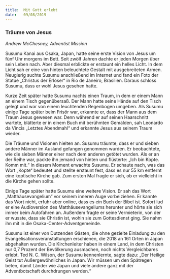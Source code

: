 ```yaml
---
title:  Mit Gott erlebt
date:   09/08/2019
---
```


### Träume von Jesus

_Andrew McChesney, Adventist Mission_

Susumu Kanai aus Osaka, Japan, hatte seine erste Vision von Jesus um fünf Uhr morgens im Bett. Seit zwölf Jahren dachte er jeden Morgen über sein Leben nach. Aber diesmal erblickte er erstaunt ein helles Licht. In dem Licht sah er eine von hinten beleuchtete Gestalt mit ausgebreiteten Armen. Neugierig suchte Susumu anschließend im Internet und fand ein Foto der Statue „Christus der Erlöser“ in Rio de Janeiro, Brasilien. Daraus schloss Susumu, dass er wohl Jesus gesehen hatte.

Kurze Zeit später hatte Susumu nachts einen Traum, in dem er einem Mann an einem Tisch gegenübersaß. Der Mann hatte seine Hände auf den Tisch gelegt und war von einem leuchtenden Regenbogen umgeben. Als Susumu einige Tage später beim Frisör war, erkannte er, dass der Mann aus dem Traum Jesus gewesen war. Denn während er auf seinen Haarschnitt wartete, blätterte er in einem Buch mit berühmten Gemälden, sah Leonardo da Vincis „Letztes Abendmahl“ und erkannte Jesus aus seinem Traum wieder.

Die Träume und Visionen hielten an. Susumu träumte, dass er und sieben andere Männer im Ausland gefangen genommen wurden. Er beobachtete, wie die sieben Männer einer nach dem anderen getötet wurden. Als er an der Reihe war, packte ihn jemand von hinten und flüsterte: „Ich bin Kopte. Komm mit.“ In diesem Moment erwachte Susumu. Er schaute nach, was das Wort „Kopte“ bedeutet und stellte erstaunt fest, dass es nur 55 km entfernt eine koptische Kirche gab. Zum ersten Mal fragte er sich, ob er vielleicht in die Kirche gehen sollte.

Einige Tage später hatte Susumu eine weitere Vision. Er sah das Wort „Matthäusevangelium“ vor seinem inneren Auge vorbeiziehen. Er kannte das Wort nicht, erfuhr aber online, dass es ein Buch der Bibel ist. Sofort lud er eine Audioversion des Matthäusevangeliums herunter und hörte sie sich immer beim Autofahren an. Außerdem fragte er seine Vermieterin, von der er wusste, dass sie Christin ist, wohin sie zum Gottesdienst ging. Sie nahm ihn mit in die Osaka-Center-Adventgemeinde.

Susumu ist einer von Dutzenden Gästen, die ohne gezielte Einladung zu den Evangelisationsveranstaltungen erschienen, die 2018 an 161 Orten in Japan abgehalten wurden. Die Kirchenleiter haben in einem Land, in dem Christen nur 0,7 Prozent der Bevölkerung ausmachen, noch nichts Vergleichbares erlebt. Ted N. C. Wilson, der Susumu kennenlernte, sagte dazu: „Der Heilige Geist tut Außergewöhnliches in Japan. Wir müssen um den Spätregen beten, damit Länder wie Japan und viele andere ganz mit der Adventbotschaft durchdrungen werden.“

